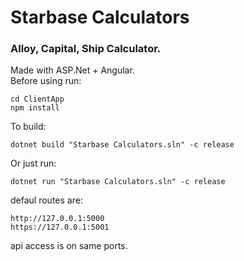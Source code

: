# Starbase Calculators
### Alloy, Capital, Ship Calculator. <br>
Made with ASP.Net + Angular.<br>
Before using run:

    cd ClientApp
    npm install 

To build:

    dotnet build "Starbase Calculators.sln" -c release

Or just run:

    dotnet run "Starbase Calculators.sln" -c release

defaul routes are:

    http://127.0.0.1:5000
    https://127.0.0.1:5001

api access is on same ports.
